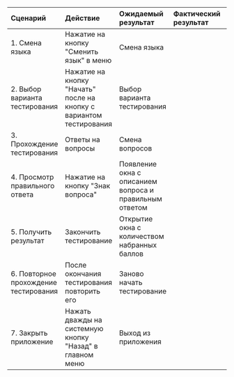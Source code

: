 |Сценарий|Действие|Ожидаемый результат|Фактический результат| Оценка|
|:---|:---|:---|:---|:---|
|1. Cмена языка|Нажатие на кнопку "Сменить язык" в меню|Смена языка| |  |
|2. Выбор варианта тестирования|Нажатие на кнопку "Начать" после на кнопку с вариантом тестирования|Выбор варианта тестирования|||
|3. Прохождение тестирования|Ответы на вопросы|Смена вопросов|| |
|4. Просмотр правильного ответа|Нажатие на кнопку "Знак вопроса"|Появление окна с описанием вопроса и правильным ответом|| |
|5. Получить результат|Закончить тестирование|Открытие окна с количеством набранных баллов|||
|6. Повторное прохождение тестирования|После окончания тестирования повторить его|Заново начать тестирование||  |
|7. Закрыть приложение|Нажать дважды на системную кнопку "Назад" в главном меню|Выход из приложения | | |
